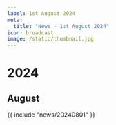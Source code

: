 ```yaml
---
label: 1st August 2024
meta:
  title: "News - 1st August 2024"
icon: broadcast
image: /static/thumbnail.jpg
---
```


# 2024
## August

{{ include "news/20240801" }}